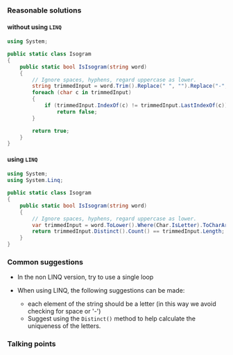 ### Reasonable solutions

#### without using `LINQ` 

```csharp
using System;

public static class Isogram
{
    public static bool IsIsogram(string word)
    {
        // Ignore spaces, hyphens, regard uppercase as lower.
        string trimmedInput = word.Trim().Replace(" ", "").Replace("-", "").ToLower();
        foreach (char c in trimmedInput)
        {
            if (trimmedInput.IndexOf(c) != trimmedInput.LastIndexOf(c))
                return false;
        }

        return true;
    }
}
```

#### using `LINQ`

```csharp
using System;
using System.Linq;

public static class Isogram
{
    public static bool IsIsogram(string word)
    {
        // Ignore spaces, hyphens, regard uppercase as lower.
        var trimmedInput = word.ToLower().Where(Char.IsLetter).ToCharArray();
        return trimmedInput.Distinct().Count() == trimmedInput.Length;
    }
}
```

### Common suggestions

- In the non LINQ version, try to use a single loop

- When using LINQ, the following suggestions can be made:
  * each element of the string should be a letter (in this way we avoid checking for space or '-')
  * Suggest using the `Distinct()` method to help calculate the uniqueness of the letters.
    
### Talking points
